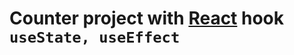 # Counter project with [React](https://reactjs.org/docs/hooks-state.html) hook `useState, useEffect`
